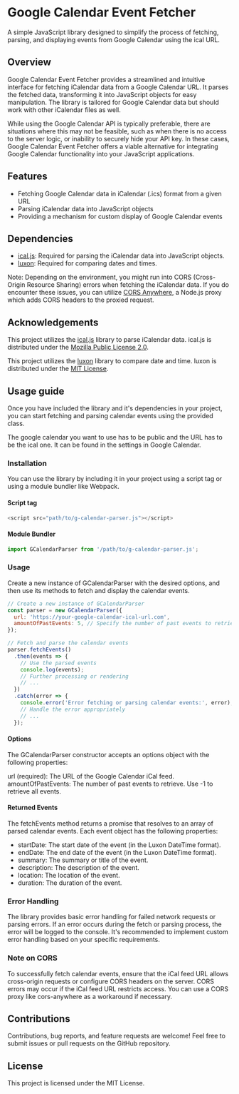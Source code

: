 # Google Calendar Event Fetcher

A simple JavaScript library designed to simplify the process of fetching, parsing, and displaying events from Google Calendar using the ical URL. 

## Overview

Google Calendar Event Fetcher provides a streamlined and intuitive interface for fetching iCalendar data from a Google Calendar URL. It parses the fetched data, transforming it into JavaScript objects for easy manipulation. The library is tailored for Google Calendar data but should work with other iCalendar files as well.

While using the Google Calendar API is typically preferable, there are situations where this may not be feasible, such as when there is no access to the server logic, or inability to securely hide your API key. In these cases, Google Calendar Event Fetcher offers a viable alternative for integrating Google Calendar functionality into your JavaScript applications.

## Features

- Fetching Google Calendar data in iCalendar (.ics) format from a given URL
- Parsing iCalendar data into JavaScript objects
- Providing a mechanism for custom display of Google Calendar events

## Dependencies

- [ical.js](https://github.com/mozilla-comm/ical.js): Required for parsing the iCalendar data into JavaScript objects.
- [luxon](https://github.com/moment/luxon): Required for comparing dates and times.

Note: Depending on the environment, you might run into CORS (Cross-Origin Resource Sharing) errors when fetching the iCalendar data. If you do encounter these issues, you can utilize [CORS Anywhere](https://github.com/Rob--W/cors-anywhere), a Node.js proxy which adds CORS headers to the proxied request.

## Acknowledgements

This project utilizes the [ical.js](https://github.com/mozilla-comm/ical.js) library to parse iCalendar data. ical.js is distributed under the [Mozilla Public License 2.0](https://mozilla.org/MPL/2.0/).

This project utilizes the [luxon](https://github.com/moment/luxon) library to compare date and time. luxon is distributed under the [MIT License](https://github.com/moment/luxon/blob/master/LICENSE.md).

## Usage guide

Once you have included the library and it's dependencies in your project, you can start fetching and parsing calendar events using the provided class.

The google calendar you want to use has to be public and the URL has to be the ical one. It can be found in the settings in Google Calendar.

### Installation

You can use the library by including it in your project using a script tag or using a module bundler like Webpack.

#### Script tag

```js
<script src="path/to/g-calendar-parser.js"></script>
```

#### Module Bundler

```js
import GCalendarParser from '/path/to/g-calendar-parser.js';
```

### Usage

Create a new instance of GCalendarParser with the desired options, and then use its methods to fetch and display the calendar events.

```js
// Create a new instance of GCalendarParser
const parser = new GCalendarParser({
  url: 'https://your-google-calendar-ical-url.com',
  amountOfPastEvents: 5, // Specify the number of past events to retrieve (-1 for all events)
});

// Fetch and parse the calendar events
parser.fetchEvents()
  .then(events => {
    // Use the parsed events
    console.log(events);
    // Further processing or rendering
    // ...
  })
  .catch(error => {
    console.error('Error fetching or parsing calendar events:', error);
    // Handle the error appropriately
    // ...
  });
```

#### Options

The GCalendarParser constructor accepts an options object with the following properties:

url (required): The URL of the Google Calendar iCal feed.
amountOfPastEvents: The number of past events to retrieve. Use -1 to retrieve all events. 

#### Returned Events

The fetchEvents method returns a promise that resolves to an array of parsed calendar events. Each event object has the following properties:

- startDate: The start date of the event (in the Luxon DateTime format).
- endDate: The end date of the event (in the Luxon DateTime format).
- summary: The summary or title of the event.
- description: The description of the event.
- location: The location of the event.
- duration: The duration of the event.

### Error Handling

The library provides basic error handling for failed network requests or parsing errors. If an error occurs during the fetch or parsing process, the error will be logged to the console. It's recommended to implement custom error handling based on your specific requirements.

### Note on CORS

To successfully fetch calendar events, ensure that the iCal feed URL allows cross-origin requests or configure CORS headers on the server. CORS errors may occur if the iCal feed URL restricts access. You can use a CORS proxy like cors-anywhere as a workaround if necessary.

## Contributions

Contributions, bug reports, and feature requests are welcome! Feel free to submit issues or pull requests on the GitHub repository.

## License

This project is licensed under the MIT License.
